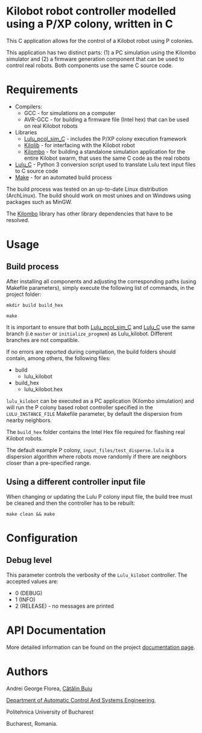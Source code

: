 # Kilobot robot controller modelled using a P/XP colony, written in C

This C application allows for the control of a Kilobot robot using P colonies.

This application has two distinct parts: (1) a PC simulation using the Kilombo simulator and (2) a firmware generation component that can be used to control real robots. Both components use the same C source code.

# Requirements
* Compilers:
  * GCC - for simulations on a computer
  * AVR-GCC - for building a firmware file (Intel hex) that can be used on real Kilobot robots
* Libraries
  * [Lulu\_pcol\_sim\_C](https://github.com/andrei91ro/lulu_pcol_sim_c) - includes the P/XP colony execution framework
  * [Kilolib](https://github.com/acornejo/kilolib) - for interfacing with the Kilobot robot
  * [Kilombo](https://github.com/JIC-CSB/kilombo) - for building a standalone simulation application for the entire Kilobot swarm, that uses the same C code as the real robots
* [Lulu\_C](https://github.com/andrei91ro/lulu_c) - Python 3 conversion script used to translate Lulu text input files to C source code
* [Make](https://www.gnu.org/software/make/) - for an automated build process

The build process was tested on an up-to-date Linux distribution (ArchLinux). The build should work on most unixes and on Windows using packages such as MinGW.

The [Kilombo](https://github.com/JIC-CSB/kilombo) library has other library dependencies that have to be resolved.

# Usage

## Build process

After installing all components and adjusting the corresponding paths (using Makefile parameters), simply execute the following list of commands, in the project folder:

`mkdir build build_hex`

`make`


It is important to ensure that both [Lulu\_pcol\_sim\_C](https://github.com/andrei91ro/lulu_pcol_sim_c) and [Lulu\_C](https://github.com/andrei91ro/lulu_c) use the same branch (i.e `master` or `initialize_progmem`) as Lulu_kilobot. Different branches are not compatible.

If no errors are reported during compilation, the build folders should contain, among others, the following files:

* build
  * lulu\_kilobot
* build\_hex
  * lulu\_kilobot.hex

`lulu_kilobot` can be executed as a PC application (Kilombo simulation) and will run the P colony based robot controller specified in the `LULU_INSTANCE_FILE` Makefile parameter, by default the dispersion from nearby neighbors.

The `build_hex` folder contains the Intel Hex file required for flashing real Kilobot robots.

The default example P colony, `input_files/test_disperse.lulu` is a dispersion algorithm where robots move randomly if there are neighbors closer than a pre-specified range.

## Using a different controller input file

When changing or updating the Lulu P colony input file, the build tree must be cleaned and then the controller has to be rebuilt:

`make clean && make`

# Configuration

## Debug level

This parameter controls the verbosity of the `Lulu_kilobot` controller. The accepted values are:

* 0 (DEBUG)
* 1 (INFO)
* 2 (RELEASE) - no messages are printed

# API Documentation

More detailed information can be found on the project [documentation page](https://andrei91ro.github.io/lulu_kilobot_c).

# Authors
Andrei George Florea, [Cătălin Buiu](http://catalin.buiu.net)

[Department of Automatic Control And Systems Engineering](http://acse.pub.ro),

Politehnica University of Bucharest

Bucharest, Romania.
